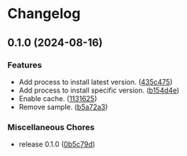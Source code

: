 # Changelog

## 0.1.0 (2024-08-16)


### Features

* Add process to install latest version. ([435c475](https://github.com/ryohidaka/setup-sqlite-action/commit/435c475ea66b98e32efce2d593d1c8a75530ce2e))
* Add process to install specific version. ([b154d4e](https://github.com/ryohidaka/setup-sqlite-action/commit/b154d4eb52c9e28aca17fe59d95cdfdf5d62cb67))
* Enable cache. ([1131625](https://github.com/ryohidaka/setup-sqlite-action/commit/1131625cb8d068cea3a9145e6ae8471779c22812))
* Remove sample. ([b5a72a3](https://github.com/ryohidaka/setup-sqlite-action/commit/b5a72a3905d54341b211365ea563e3a6321b739a))


### Miscellaneous Chores

* release 0.1.0 ([0b5c79d](https://github.com/ryohidaka/setup-sqlite-action/commit/0b5c79d30f57b87442664210cc42f64ea86dde91))

